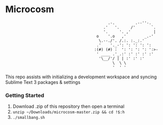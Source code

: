 Microcosm
=========
```
                                             .-.         .--''-.
                                           .'   '.     /'       `.
                                           '.     '. ,'          |
                                        o    '.o   ,'        _.-'
                                         \.--./'. /.:. :._:.'
                                        .'    '._-': ': ': ': ':
                                       :(#) (#) :  ': ': ': ': ':>-
                                        ' ____ .'_.:' :' :' :' :'
                                         '\__/'/ | | :' :' :'
                                               \  \ \
                                               '  ' '
```
This repo assists with initializing a development workspace and syncing Sublime Text 3 packages & settings

### Getting Started
1. Download .zip of this repository then open a terminal
2. `unzip ~/Downloads/microcosm-master.zip && cd !$:h`
3. `./smallbang.sh`
